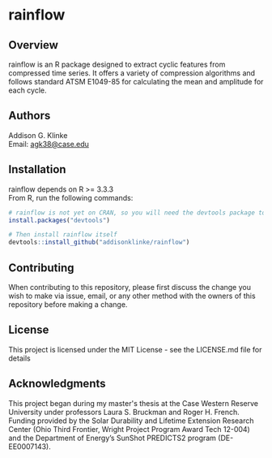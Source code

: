 # rainflow

## Overview

rainflow is an R package designed to extract cyclic features from compressed time series. 
It offers a variety of compression algorithms and follows standard ATSM E1049-85 for calculating the mean and amplitude for each cycle.

## Authors

Addison G. Klinke  
Email: agk38@case.edu

## Installation

rainflow depends on R >= 3.3.3  
From R, run the following commands:  

```r
# rainflow is not yet on CRAN, so you will need the devtools package to install from GitHub
install.packages("devtools")

# Then install rainflow itself
devtools::install_github("addisonklinke/rainflow")
```

## Contributing

When contributing to this repository, please first discuss the change you wish to make via issue, email, or any other method with the owners of this repository before making a change. 

## License

This project is licensed under the MIT License - see the LICENSE.md file for details

## Acknowledgments

This project began during my master's thesis at the Case Western Reserve University under professors Laura S. Bruckman and Roger H. French. 
Funding provided by the Solar Durability and Lifetime Extension Research Center (Ohio Third Frontier, Wright Project Program Award Tech 12-004) and the Department of Energy’s SunShot PREDICTS2 program (DE-EE0007143).

